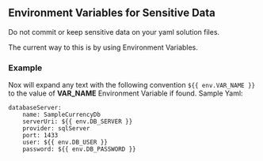 ## Environment Variables for Sensitive Data

Do not commit or keep sensitive data on your yaml solution files.

The current way to this is by using Environment Variables.

### Example
Nox will expand any text with the following convention  ``${{ env.VAR_NAME }}`` to the value of **VAR_NAME** Environment Variable if found.
Sample Yaml:

    databaseServer:
        name: SampleCurrencyDb
        serverUri: ${{ env.DB_SERVER }}
        provider: sqlServer
        port: 1433
        user: ${{ env.DB_USER }}
        password: ${{ env.DB_PASSWORD }}